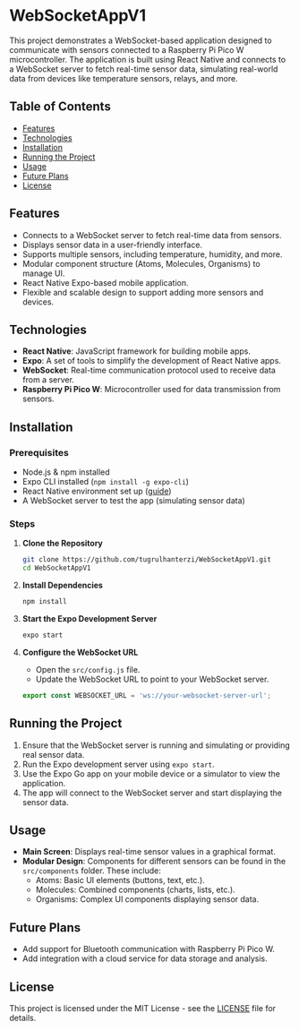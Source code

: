 # WebSocketAppV1

This project demonstrates a WebSocket-based application designed to communicate with sensors connected to a Raspberry Pi Pico W microcontroller. The application is built using React Native and connects to a WebSocket server to fetch real-time sensor data, simulating real-world data from devices like temperature sensors, relays, and more.

## Table of Contents
- [Features](#features)
- [Technologies](#technologies)
- [Installation](#installation)
- [Running the Project](#running-the-project)
- [Usage](#usage)
- [Future Plans](#future-plans)
- [License](#license)

## Features
- Connects to a WebSocket server to fetch real-time data from sensors.
- Displays sensor data in a user-friendly interface.
- Supports multiple sensors, including temperature, humidity, and more.
- Modular component structure (Atoms, Molecules, Organisms) to manage UI.
- React Native Expo-based mobile application.
- Flexible and scalable design to support adding more sensors and devices.

## Technologies
- **React Native**: JavaScript framework for building mobile apps.
- **Expo**: A set of tools to simplify the development of React Native apps.
- **WebSocket**: Real-time communication protocol used to receive data from a server.
- **Raspberry Pi Pico W**: Microcontroller used for data transmission from sensors.

## Installation

### Prerequisites
- Node.js & npm installed
- Expo CLI installed (`npm install -g expo-cli`)
- React Native environment set up ([guide](https://reactnative.dev/docs/environment-setup))
- A WebSocket server to test the app (simulating sensor data)

### Steps

1. **Clone the Repository**
   ```bash
   git clone https://github.com/tugrulhanterzi/WebSocketAppV1.git
   cd WebSocketAppV1
   ```

2. **Install Dependencies**
   ```bash
   npm install
   ```

3. **Start the Expo Development Server**
   ```bash
   expo start
   ```

4. **Configure the WebSocket URL**
   - Open the `src/config.js` file.
   - Update the WebSocket URL to point to your WebSocket server.
   ```js
   export const WEBSOCKET_URL = 'ws://your-websocket-server-url';
   ```

## Running the Project

1. Ensure that the WebSocket server is running and simulating or providing real sensor data.
2. Run the Expo development server using `expo start`.
3. Use the Expo Go app on your mobile device or a simulator to view the application.
4. The app will connect to the WebSocket server and start displaying the sensor data.

## Usage
- **Main Screen**: Displays real-time sensor values in a graphical format.
- **Modular Design**: Components for different sensors can be found in the `src/components` folder. These include:
  - Atoms: Basic UI elements (buttons, text, etc.).
  - Molecules: Combined components (charts, lists, etc.).
  - Organisms: Complex UI components displaying sensor data.

## Future Plans
- Add support for Bluetooth communication with Raspberry Pi Pico W.
- Add integration with a cloud service for data storage and analysis.

## License
This project is licensed under the MIT License - see the [LICENSE](LICENSE) file for details.

